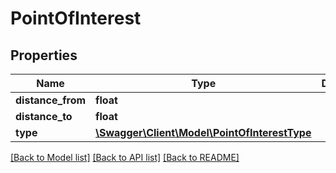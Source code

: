 # PointOfInterest

## Properties
Name | Type | Description | Notes
------------ | ------------- | ------------- | -------------
**distance_from** | **float** |  | [optional] 
**distance_to** | **float** |  | [optional] 
**type** | [**\Swagger\Client\Model\PointOfInterestType**](PointOfInterestType.md) |  | [optional] 

[[Back to Model list]](../README.md#documentation-for-models) [[Back to API list]](../README.md#documentation-for-api-endpoints) [[Back to README]](../README.md)


